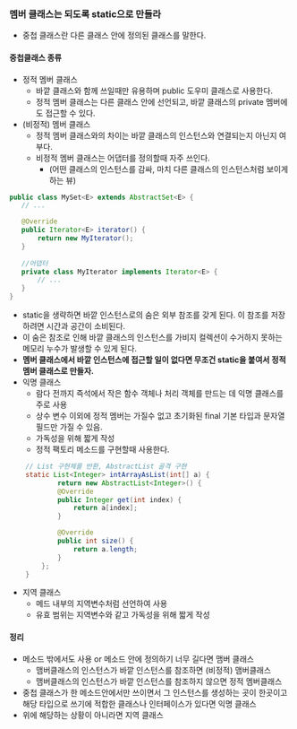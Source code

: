### 멤버 클래스는 되도록 static으로 만들라
 - 중첩 클래스란 다른 클래스 안에 정의된 클래스를 말한다.

#### 중첩클래스 종류
 - 정적 멤버 클래스
   - 바깥 클래스와 함께 쓰일때만 유용하며 public 도우미 클래스로 사용한다.
   - 정적 멤버 클래스는 다른 클래스 안에 선언되고, 바깥 클래스의 private 멤버에도 접근할 수 있다.
 - (비정적) 멤버 클래스
   - 정적 멤버 클래스와의 차이는 바깥 클래스의 인스턴스와 연결되는지 아닌지 여부다.
   - 비정적 멤버 클래스는 어댑터를 정의할때 자주 쓰인다.
     - (어떤 클래스의 인스턴스를 감싸, 마치 다른 클래스의 인스턴스처럼 보이게 하는 뷰)
 ```java
public class MySet<E> extends AbstractSet<E> {
    // ...

    @Override
    public Iterator<E> iterator() {
        return new MyIterator();
    }
    
    //어댑터
    private class MyIterator implements Iterator<E> {
        // ...
    }
}
```
   - static을 생략하면 바깥 인스턴스로의 숨은 외부 참조를 갖게 된다. 이 참조를 저장하려면 시간과 공간이 소비된다.
   - 이 숨은 참조로 인해 바깥 클래스의 인스턴스를 가비지 컬렉션이 수거하지 못하는 메모리 누수가 발생할 수 있게 된다.
   - **멤버 클래스에서 바깥 인스턴스에 접근할 일이 없다면 무조건 static을 붙여서 정적 멤버 클래스로 만들자.**
   - 익명 클래스
     - 람다 전까지 즉석에서 작은 함수 객체나 처리 객체를 만드는 데 익명 클래스를 주로 사용
     - 상수 변수 이외에 정적 멤버는 가질수 없고 초기화된 final 기본 타입과 문자열 필드만 가질 수 있음.
     - 가독성을 위해 짧게 작성
     - 정적 팩토리 메소드를 구현할때 사용한다.
```java
    // List 구현체를 반환, AbstractList 골격 구현
    static List<Integer> intArrayAsList(int[] a) {
            return new AbstractList<Integer>() {
            @Override
            public Integer get(int index) {
                return a[index];
            }

            @Override
            public int size() {
                return a.length;
            }
        };
    }
```
     
   - 지역 클래스
     - 메드 내부의 지역변수처럼 선언하여 사용
     - 유효 범위는 지역변수와 같고 가독성을 위해 짧게 작성

#### 정리
 - 메소드 밖에서도 사용 or 메소드 안에 정의하기 너무 길다면 맴버 클래스
   - 맴버클래스의 인스턴스가 바깥 인스턴스를 참조하면 (비정적) 맴버클래스
   - 맴버클래스의 인스턴스가 바깥 인스턴스를 참조하지 않으면 정적 멤버클래스
 - 중첩 클래스가 한 메소드안에서만 쓰이면서 그 인스턴스를 생성하는 곳이 한곳이고 해당 타입으로 쓰기에 적합한 클래스나 인터페이스가 있다면 익명 클래스
 - 위에 해당하는 상황이 아니라면 지역 클래스